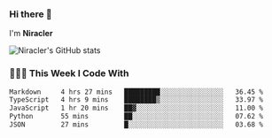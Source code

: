 ### Hi there 👋

I'm **Niracler**

![Niracler's GitHub stats](https://github-readme-stats.vercel.app/api?username=Niracler&show_icons=true)


### 👨🏻‍💻 This Week I Code With

<!--START_SECTION:waka-->

```txt
Markdown     4 hrs 27 mins   █████████░░░░░░░░░░░░░░░░   36.45 %
TypeScript   4 hrs 9 mins    ████████▒░░░░░░░░░░░░░░░░   33.97 %
JavaScript   1 hr 20 mins    ██▓░░░░░░░░░░░░░░░░░░░░░░   11.00 %
Python       55 mins         ██░░░░░░░░░░░░░░░░░░░░░░░   07.62 %
JSON         27 mins         █░░░░░░░░░░░░░░░░░░░░░░░░   03.68 %
```

<!--END_SECTION:waka-->
